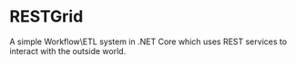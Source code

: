 # RESTGrid
A simple Workflow\ETL system in .NET Core which uses REST services to interact with the outside world.

